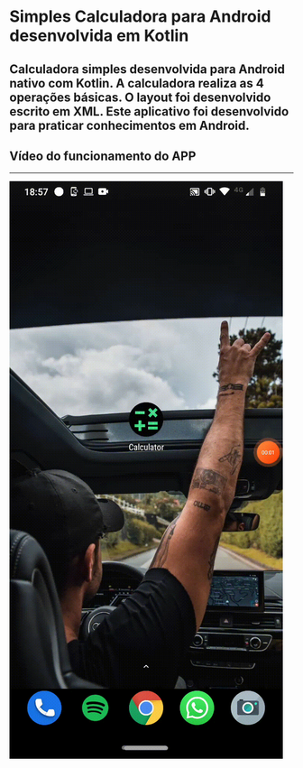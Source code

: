 # Simples Calculadora para Android desenvolvida em Kotlin
Calculadora simples desenvolvida para Android nativo com Kotlin. A calculadora realiza as 4 operações básicas. O layout foi desenvolvido escrito em XML. Este aplicativo foi desenvolvido para praticar conhecimentos em Android.
---
## Vídeo do funcionamento do APP
---

![gifcalculadora](https://github.com/BruceTrindade/SimpleCalculatorAndroid/blob/master/CalculadoraVideo.gif)
